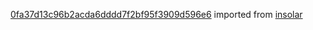 [0fa37d13c96b2acda6dddd7f2bf95f3909d596e6](https://github.com/insolar/insolar/commit/0fa37d13c96b2acda6dddd7f2bf95f3909d596e6) imported from [insolar](https://github.com/insolar/insolar)

